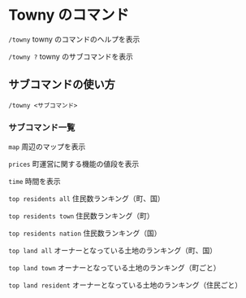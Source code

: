 # Towny のコマンド

`/towny` towny のコマンドのヘルプを表示

`/towny ?` towny のサブコマンドを表示

## サブコマンドの使い方

`/towny <サブコマンド>`

### サブコマンド一覧

`map` 周辺のマップを表示

`prices` 町運営に関する機能の値段を表示

`time` 時間を表示

`top residents all` 住民数ランキング（町、国）

`top residents town` 住民数ランキング（町）

`top residents nation` 住民数ランキング（国）

`top land all` オーナーとなっている土地のランキング（町、国）

`top land town` オーナーとなっている土地のランキング（町ごと）

`top land resident` オーナーとなっている土地のランキング（住民ごと）
